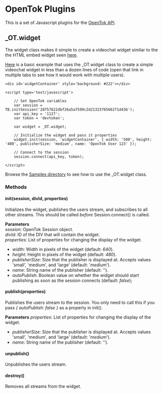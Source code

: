 OpenTok Plugins
===============
This is a set of Javascript plugins for the [OpenTok API](http://www.opentok.com).

_OT.widget
----------
The widget class makes it simple to create a videochat widget similar to the the HTML embed widget seen [here](http://www.tokbox.com/opentok/widgets/basicembed).

[Here](http://jonmumm.github.com/OpenTok-Plugins/Basic.html) is a basic example that uses the _OT.widget class to create a simple videochat widget in less than a dozen lines of code (open that link in multiple tabs to see how it would work with multiple users).

	<div id='widgetContainer' style='background: #222'></div>

	<script type='text/javascript'>

		// Set OpenTok variables
		var session = TB.initSession('28757622dbf26a5a7599c2d21323765662f1d436');
		var api_key = '1127';
		var token = 'devtoken';
	
		var widget = _OT.widget;
	
		// Initialize the widget and pass it properties
		widget.init(session, 'widgetContainer', { width: '500', height: '400', publisherSize: 'medium', name: 'OpenTok User 123' });
	
		// Connect to the session
		session.connect(api_key, token);
	
	</script>

Browse the [Samples directory](https://github.com/jonmumm/OpenTok-Plugins/tree/master/Samples) to see how to use the _OT.widget class.

### Methods

#### init(session, divId, properties)
Initializes the widget, publishes the users stream, and subscribes to all other streams.  This should be called _before_ Session.connect() is called.

**Parameters**  
_session_: OpenTok Session object.  
_divId_: ID of the DIV that will contain the widget.  
_properties_: List of properties for changing the display of the widget.  
* _width_: Width in pixels of the widget (default: _640_).
* _height_: Height in pixels of the widget (default: _480_).
* _publisherSize_: Size that the publisher is displayed at.  Accepts values 'small', 'medium', and 'large' (default: '_medium_').
* _name_: String name of the publisher (default: '').
* _autoPublish_: Boolean value on whether the widget should start publishing as soon as the session connects (default: _false_);

#### publish(properties)
Publishes the users stream to the session.  You only need to call this if you pass _{ autoPublish: false }_ as a property in init().

**Parameters**
_properties_: List of properties for changing the display of the widget.  
* _publisherSize_: Size that the publisher is displayed at.  Accepts values 'small', 'medium', and 'large' (default: '_medium_').
* _name_: String name of the publisher (default: '').

#### unpublish()
Unpublishes the users stream.

#### destroy()
Removes all streams from the widget.